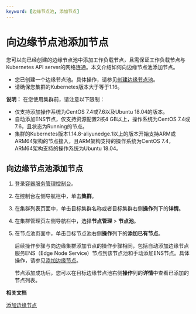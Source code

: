 ```yaml
---
keyword: [边缘节点池, 添加节点]
---
```


# 向边缘节点池添加节点

您可以向已经创建的边缘节点池中添加工作负载节点，且需保证工作负载节点与Kubernetes API server的网络连通。本文介绍如何向边缘节点池添加节点。

-   您已创建一个边缘节点池。具体操作，请参见[创建边缘节点池](/cn.zh-CN/边缘容器服务ACK@Edge用户指南/边缘单元化管理/边缘节点池管理/创建边缘节点池.md)。
-   请确保您集群的Kubernetes版本大于等于1.16。

**说明：** 在您使用集群前，请注意以下限制：

-   仅支持添加操作系统为CentOS 7.4或7.6以及Ubuntu 18.04的版本。
-   自动添加ENS节点，仅支持资源配置2核4 GB以上，操作系统为CentOS 7.4或7.6，且状态为Running的节点。
-   集群的Kubernetes版本1.14.8-aliyunedge.1以上的版本开始支持ARM或ARM64架构的节点接入，且ARM架构支持的操作系统为CentOS 7.4，ARM64架构支持的操作系统为Ubuntu 18.04。

## 向边缘节点池添加节点

1.  登录[容器服务管理控制台](https://cs.console.aliyun.com)。

2.  在控制台左侧导航栏中，单击**集群**。

3.  在集群列表页面中，单击目标集群名称或者目标集群右侧**操作**列下的**详情**。

4.  在集群管理页左侧导航栏中，选择**节点管理** \> **节点池**。

5.  在节点池页面中，单击目标节点池右侧**操作**列下的**添加已有节点**。

    后续操作步骤与向边缘集群添加节点的操作步骤相同，包括自动添加边缘节点服务ENS（Edge Node Service）节点到该节点池和手动添加ENS节点。具体操作，请参见[添加边缘节点](/cn.zh-CN/边缘容器服务ACK@Edge用户指南/边缘节点管理/添加边缘节点.md)。

    节点添加成功后，您可以在目标边缘节点池右侧**操作**列的**详情**中查看已添加的节点列表。


**相关文档**  


[添加边缘节点](/cn.zh-CN/边缘容器服务ACK@Edge用户指南/边缘节点管理/添加边缘节点.md)

